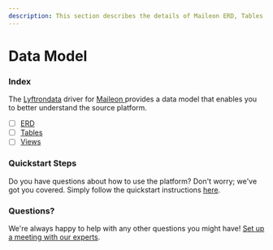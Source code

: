 ```yaml
---
description: This section describes the details of Maileon ERD, Tables, and Views.
---
```


# Data Model

### Index

The  [Lyftrondata](https://www.lyftrondata.com/) driver for [Maileon](https://www.lyftrondata.com/integration/maileon/)[ ](https://www.lyftrondata.com/integration/maileon/)provides a data model that enables you to better understand the source platform.

* [ ] [ERD](../../../marketing-analytics/maileon/data-model/erd.md)
* [ ] [Tables](../../../marketing-analytics/maileon/data-model/tables.md)
* [ ] [Views](../../../marketing-analytics/maileon/data-model/views.md)

### Quickstart Steps

Do you have questions about how to use the platform? Don't worry; we've got you covered. Simply follow the quickstart instructions [here](../../../../quickstart-steps.md).

### Questions? <a href="#questions" id="questions"></a>

We're always happy to help with any other questions you might have! [Set up a meeting with our experts](https://www.lyftrondata.com/book-a-meeting/).

